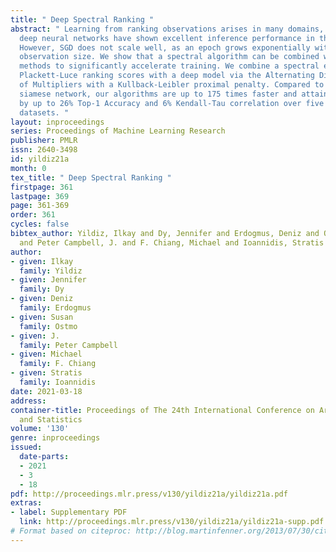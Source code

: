 ```yaml
---
title: " Deep Spectral Ranking "
abstract: " Learning from ranking observations arises in many domains, and siamese
  deep neural networks have shown excellent inference performance in this setting.
  However, SGD does not scale well, as an epoch grows exponentially with the ranking
  observation size. We show that a spectral algorithm can be combined with deep learning
  methods to significantly accelerate training. We combine a spectral estimate of
  Plackett-Luce ranking scores with a deep model via the Alternating Directions Method
  of Multipliers with a Kullback-Leibler proximal penalty. Compared to a state-of-the-art
  siamese network, our algorithms are up to 175 times faster and attain better predictions
  by up to 26% Top-1 Accuracy and 6% Kendall-Tau correlation over five real-life ranking
  datasets. "
layout: inproceedings
series: Proceedings of Machine Learning Research
publisher: PMLR
issn: 2640-3498
id: yildiz21a
month: 0
tex_title: " Deep Spectral Ranking "
firstpage: 361
lastpage: 369
page: 361-369
order: 361
cycles: false
bibtex_author: Yildiz, Ilkay and Dy, Jennifer and Erdogmus, Deniz and Ostmo, Susan
  and Peter Campbell, J. and F. Chiang, Michael and Ioannidis, Stratis
author:
- given: Ilkay
  family: Yildiz
- given: Jennifer
  family: Dy
- given: Deniz
  family: Erdogmus
- given: Susan
  family: Ostmo
- given: J.
  family: Peter Campbell
- given: Michael
  family: F. Chiang
- given: Stratis
  family: Ioannidis
date: 2021-03-18
address: 
container-title: Proceedings of The 24th International Conference on Artificial Intelligence
  and Statistics
volume: '130'
genre: inproceedings
issued:
  date-parts:
  - 2021
  - 3
  - 18
pdf: http://proceedings.mlr.press/v130/yildiz21a/yildiz21a.pdf
extras:
- label: Supplementary PDF
  link: http://proceedings.mlr.press/v130/yildiz21a/yildiz21a-supp.pdf
# Format based on citeproc: http://blog.martinfenner.org/2013/07/30/citeproc-yaml-for-bibliographies/
---
```

